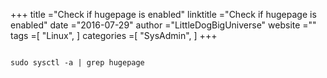 +++ 
title ="Check if hugepage is enabled" 
linktitle ="Check if hugepage is enabled" 
date ="2016-07-29" 
author ="LittleDogBigUniverse"
website ="" 
tags =[ "Linux",  ] 
categories =[ "SysAdmin",  ] 
+++ 

```less

sudo sysctl -a | grep hugepage

``` 

